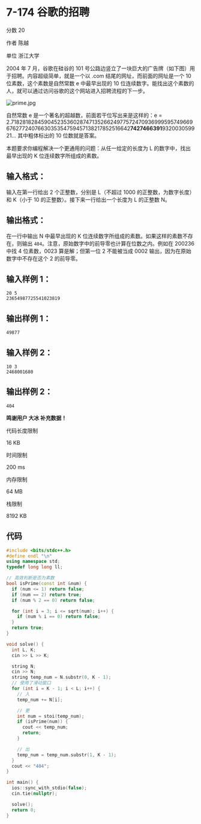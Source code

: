 # **7-174 谷歌的招聘**

分数 20

作者 陈越

单位 浙江大学

2004 年 7 月，谷歌在硅谷的 101 号公路边竖立了一块巨大的广告牌（如下图）用于招聘。内容超级简单，就是一个以 .com 结尾的网址，而前面的网址是一个 10 位素数，这个素数是自然常数 e 中最早出现的 10 位连续数字。能找出这个素数的人，就可以通过访问谷歌的这个网站进入招聘流程的下一步。

![prime.jpg](https://gitee.com/chen-houchao/images/raw/master/img/20250221010226972.jpeg)

自然常数 e 是一个著名的超越数，前面若干位写出来是这样的：e = 2.71828182845904523536028747135266249775724709369995957496696762772407663035354759457138217852516642**7427466391**932003059921... 其中粗体标出的 10 位数就是答案。

本题要求你编程解决一个更通用的问题：从任一给定的长度为 L 的数字中，找出最早出现的 K 位连续数字所组成的素数。

## 输入格式：

输入在第一行给出 2 个正整数，分别是 L（不超过 1000 的正整数，为数字长度）和 K（小于 10 的正整数）。接下来一行给出一个长度为 L 的正整数 N。

## 输出格式：

在一行中输出 N 中最早出现的 K 位连续数字所组成的素数。如果这样的素数不存在，则输出 `404`。注意，原始数字中的前导零也计算在位数之内。例如在 200236 中找 4 位素数，0023 算是解；但第一位 2 不能被当成 0002 输出，因为在原始数字中不存在这个 2 的前导零。

## 输入样例 1：

```in
20 5
23654987725541023819
```

## 输出样例 1：

```out
49877
```

## 输入样例 2：

```in
10 3
2468001680
```

## 输出样例 2：

```out
404
```

**鸣谢用户 大冰 补充数据！**

代码长度限制

16 KB

时间限制

200 ms

内存限制

64 MB

栈限制

8192 KB

## 代码

```cpp
#include <bits/stdc++.h>
#define endl "\n"
using namespace std;
typedef long long ll;

// 高效判断是否为素数
bool isPrime(const int &num) {
  if (num <= 1) return false;
  if (num == 2) return true;
  if (num % 2 == 0) return false;

  for (int i = 3; i <= sqrt(num); i++) {
    if (num % i == 0) return false;
  }
  return true;
}

void solve() {
  int L, K;
  cin >> L >> K;

  string N;
  cin >> N;
  string temp_num = N.substr(0, K - 1);
  // 使用了滑动窗口
  for (int i = K - 1; i < L; i++) {
    // 入
    temp_num += N[i];

    // 更
    int num = stoi(temp_num);
    if (isPrime(num)) {
      cout << temp_num;
      return;
    }

    // 出
    temp_num = temp_num.substr(1, K - 1);
  }
  cout << "404";
}

int main() {
  ios::sync_with_stdio(false);
  cin.tie(nullptr);

  solve();
  return 0;
}
```

